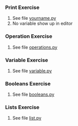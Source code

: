### Print Exercise
1) See file [yourname.py](https://github.com/meronalemu101/psych403/blob/main/Assignment2/yourname.py)
2) No variable show up in editor

### Operation Exercise
1) See file [operations.py](https://github.com/meronalemu101/psych403/blob/main/Assignment2/operations.py)

### Variable Exercise
1) See file [variable.py](https://github.com/meronalemu101/psych403/blob/main/Assignment2/variables.py)

### Booleans Exercise
1) See file [booleans.py](https://github.com/meronalemu101/psych403/blob/main/Assignment2/booleans.py)

### Lists Exercise
1) See file [list.py](https://github.com/meronalemu101/psych403/blob/main/Assignment2/lists.py)
